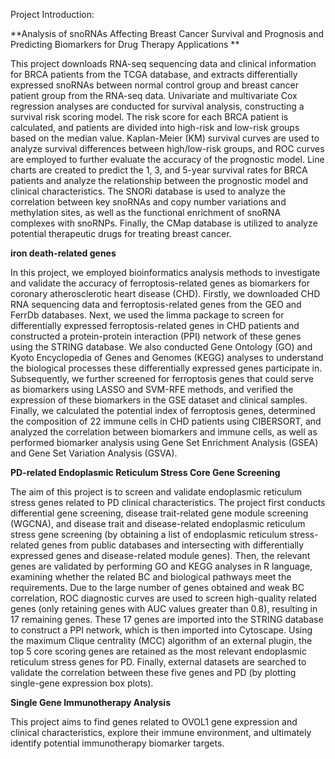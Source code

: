 Project Introduction:


**Analysis of snoRNAs Affecting Breast Cancer Survival and Prognosis and Predicting Biomarkers for Drug Therapy Applications
**

This project downloads RNA-seq sequencing data and clinical information for BRCA patients from the TCGA database, and extracts differentially expressed snoRNAs between normal control group and breast cancer patient group from the RNA-seq data. Univariate and multivariate Cox regression analyses are conducted for survival analysis, constructing a survival risk scoring model. The risk score for each BRCA patient is calculated, and patients are divided into high-risk and low-risk groups based on the median value. Kaplan-Meier (KM) survival curves are used to analyze survival differences between high/low-risk groups, and ROC curves are employed to further evaluate the accuracy of the prognostic model. Line charts are created to predict the 1, 3, and 5-year survival rates for BRCA patients and analyze the relationship between the prognostic model and clinical characteristics. The SNORi database is used to analyze the correlation between key snoRNAs and copy number variations and methylation sites, as well as the functional enrichment of snoRNA complexes with snoRNPs. Finally, the CMap database is utilized to analyze potential therapeutic drugs for treating breast cancer.

**iron death-related genes**

In this project, we employed bioinformatics analysis methods to investigate and validate the accuracy of ferroptosis-related genes as biomarkers for coronary atherosclerotic heart disease (CHD). Firstly, we downloaded CHD RNA sequencing data and ferroptosis-related genes from the GEO and FerrDb databases. Next, we used the limma package to screen for differentially expressed ferroptosis-related genes in CHD patients and constructed a protein-protein interaction (PPI) network of these genes using the STRING database. We also conducted Gene Ontology (GO) and Kyoto Encyclopedia of Genes and Genomes (KEGG) analyses to understand the biological processes these differentially expressed genes participate in. Subsequently, we further screened for ferroptosis genes that could serve as biomarkers using LASSO and SVM-RFE methods, and verified the expression of these biomarkers in the GSE dataset and clinical samples. Finally, we calculated the potential index of ferroptosis genes, determined the composition of 22 immune cells in CHD patients using CIBERSORT, and analyzed the correlation between biomarkers and immune cells, as well as performed biomarker analysis using Gene Set Enrichment Analysis (GSEA) and Gene Set Variation Analysis (GSVA).


**PD-related Endoplasmic Reticulum Stress Core Gene Screening**


The aim of this project is to screen and validate endoplasmic reticulum stress genes related to PD clinical characteristics. The project first conducts differential gene screening, disease trait-related gene module screening (WGCNA), and disease trait and disease-related endoplasmic reticulum stress gene screening (by obtaining a list of endoplasmic reticulum stress-related genes from public databases and intersecting with differentially expressed genes and disease-related module genes). Then, the relevant genes are validated by performing GO and KEGG analyses in R language, examining whether the related BC and biological pathways meet the requirements. Due to the large number of genes obtained and weak BC correlation, ROC diagnostic curves are used to screen high-quality related genes (only retaining genes with AUC values greater than 0.8), resulting in 17 remaining genes. These 17 genes are imported into the STRING database to construct a PPI network, which is then imported into Cytoscape. Using the maximum Clique centrality (MCC) algorithm of an external plugin, the top 5 core scoring genes are retained as the most relevant endoplasmic reticulum stress genes for PD. Finally, external datasets are searched to validate the correlation between these five genes and PD (by plotting single-gene expression box plots).

**Single Gene Immunotherapy Analysis**

This project aims to find genes related to OVOL1 gene expression and clinical characteristics, explore their immune environment, and ultimately identify potential immunotherapy biomarker targets.
